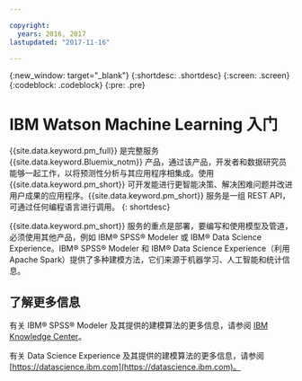 ```yaml
---

copyright:
  years: 2016, 2017
lastupdated: "2017-11-16"

---
```


{:new_window: target="_blank"}
{:shortdesc: .shortdesc}
{:screen: .screen}
{:codeblock: .codeblock}
{:pre: .pre}

# IBM Watson Machine Learning 入门

{{site.data.keyword.pm_full}} 是完整服务 {{site.data.keyword.Bluemix_notm}} 产品，通过该产品，开发者和数据研究员能够一起工作，以将预测性分析与其应用程序相集成。使用 {{site.data.keyword.pm_short}} 可开发能进行更智能决策、解决困难问题并改进用户成果的应用程序。{{site.data.keyword.pm_short}} 服务是一组 REST API，可通过任何编程语言进行调用。
{: shortdesc}

{{site.data.keyword.pm_short}} 服务的重点是部署，要编写和使用模型及管道，必须使用其他产品，例如 IBM® SPSS® Modeler 或 IBM® Data Science Experience。IBM® SPSS® Modeler 和 IBM® Data Science Experience（利用 Apache Spark）提供了多种建模方法，它们来源于机器学习、人工智能和统计信息。

## 了解更多信息

有关 IBM® SPSS® Modeler 及其提供的建模算法的更多信息，请参阅 [IBM Knowledge Center](https://www.ibm.com/support/knowledgecenter/v1/content/SS3RA7_18.1.1/modeler_mainhelp_client_ddita/modeler_mainhelp_client_ddita-gentopic1.html)。

有关 Data Science Experience 及其提供的建模算法的更多信息，请参阅 [https://datascience.ibm.com](https://datascience.ibm.com)。
